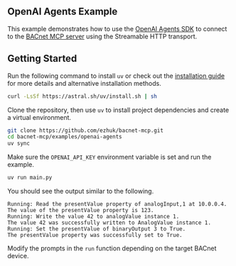 ## OpenAI Agents Example

This example demonstrates how to use the [OpenAI Agents SDK](https://github.com/openai/openai-agents-python) to connect to the [BACnet MCP server](https://github.com/ezhuk/bacnet-mcp) using the Streamable HTTP transport.

## Getting Started

Run the following command to install `uv` or check out the [installation guide](https://docs.astral.sh/uv/getting-started/installation/) for more details and alternative installation methods.

```bash
curl -LsSf https://astral.sh/uv/install.sh | sh
```

Clone the repository, then use `uv` to install project dependencies and create a virtual environment.

```bash
git clone https://github.com/ezhuk/bacnet-mcp.git
cd bacnet-mcp/examples/openai-agents
uv sync
```

Make sure the `OPENAI_API_KEY` environment variable is set and run the example.

```bash
uv run main.py
```

You should see the output similar to the following.

```text
Running: Read the presentValue property of analogInput,1 at 10.0.0.4.
The value of the presentValue property is 123.
Running: Write the value 42 to analogValue instance 1.
The value 42 was successfully written to AnalogValue instance 1.
Running: Set the presentValue of binaryOutput 3 to True.
The presentValue property was successfully set to True.
```

Modify the prompts in the `run` function depending on the target BACnet device.
